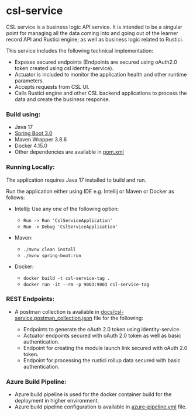 # csl-service

CSL service is a business logic API service. It is intended to be a singular point for managing all the data coming into
and going out of the learner record API and Rustici engine; as well as business logic related to Rustici.

This service includes the following technical implementation:

* Exposes secured endpoints (Endpoints are secured using oAuth2.0 token created using csl identity-service).
* Actuator is included to monitor the application health and other runtime parameters.
* Accepts requests from CSL UI.
* Calls Rustici engine and other CSL backend applications to process the data and create the business response.

### Build using:

* Java 17
* [Spring Boot 3.0](docs/HELP.md)
* Maven Wrapper 3.8.6
* Docker 4.15.0
* Other dependencies are available in [pom.xml](pom.xml)

### Running Locally:

The application requires Java 17 installed to build and run.

Run the application either using IDE e.g. Intellij or Maven or Docker as follows:

* Intellij: Use any one of the following option:
  * `` Run -> Run 'CslServiceApplication' ``
  * `` Run -> Debug 'CslServiceApplication' ``

* Maven:
  * `` ./mvnw clean install ``
  * `` ./mvnw spring-boot:run ``

* Docker:
    * `` docker build -t csl-service-tag . ``
    * `` docker run -it --rm -p 9003:9003 csl-service-tag ``

### REST Endpoints:

* A postman collection is available in [docs/csl-service.postman_collection.json](docs/csl-service.postman_collection.json) file for the following:

  * Endpoints to generate the oAuth 2.0 token using identity-service.
  * Actuator endpoints secured with oAuth 2.0 token as well as basic authentication.
  * Endpoint for creating the module launch link secured with oAuth 2.0 token.
  * Endpoint for processing the rustici rollup data secured with basic authentication.

### Azure Build Pipeline:

* Azure build pipeline is used for the docker container build for the deployment in higher environment.
* Azure build pipeline configuration is available in [azure-pipeline.yml](azure-pipelines.yml) file.
